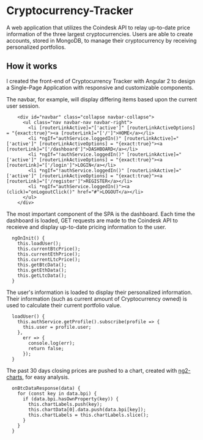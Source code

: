 # Cryptocurrency-Tracker
A web application that utilizes the Coindesk API to relay up-to-date price information of the three largest cryptocurrencies. Users are able to create accounts, stored in MongoDB, to manage their cryptocurrency by receiving personalized portfolios.

## How it works
I created the front-end of Cryptocurrency Tracker with Angular 2 to design a Single-Page Application with responsive and customizable components.

The navbar, for example, will display differing items based upon the current user session.
```
    <div id="navbar" class="collapse navbar-collapse">
      <ul class="nav navbar-nav navbar-right">
        <li [routerLinkActive]="['active']" [routerLinkActiveOptions] = "{exact:true}"><a [routerLink]="['/']">HOME</a></li>
        <li *ngIf="authService.loggedIn()" [routerLinkActive]="['active']" [routerLinkActiveOptions] = "{exact:true}"><a [routerLink]="['/dashboard']">DASHBOARD</a></li>
        <li *ngIf="!authService.loggedIn()" [routerLinkActive]="['active']" [routerLinkActiveOptions] = "{exact:true}"><a [routerLink]="['/login']">LOGIN</a></li>
        <li *ngIf="!authService.loggedIn()" [routerLinkActive]="['active']" [routerLinkActiveOptions] = "{exact:true}"><a [routerLink]="['/register']">REGISTER</a></li>
        <li *ngIf="authService.loggedIn()"><a (click)="onLogoutClick()" href="#">LOGOUT</a></li>
      </ul>
    </div>
```

The most important component of the SPA is the dashboard. Each time the dashboard is loaded, GET requests are made to the Coindesk API to receieve and display up-to-date pricing information to the user.
```
  ngOnInit() {
    this.loadUser();
    this.currentBtcPrice();
    this.currentEthPrice();
    this.currentLtcPrice();
    this.getBtcData();
    this.getEthData();
    this.getLtcData();
  }
```

The user's information is loaded to display their personalized information. Their information (such as current amount of Cryptocurrency owned) is used to calculate their current portfolio value.
```
  loadUser() {
    this.authService.getProfile().subscribe(profile => {
      this.user = profile.user;
    },
      err => {
        console.log(err);
        return false;
      });
  }
```

The past 30 days closing prices are pushed to a chart, created with [ng2-charts](https://github.com/valor-software/ng2-charts), for easy analysis.
```
  onBtcDataResponse(data) {
    for (const key in data.bpi) {
      if (data.bpi.hasOwnProperty(key)) {
        this.chartLabels.push(key);
        this.chartData[0].data.push(data.bpi[key]);
        this.chartLabels = this.chartLabels.slice();
      }
    }
  }
```
